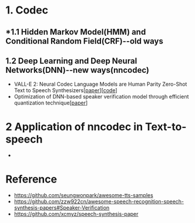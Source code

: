 # 1. Codec
## *1.1 Hidden Markov Model(HMM) and Conditional Random Field(CRF)--old ways


## 1.2 Deep Learning and Deep Neural Networks(DNN)--new ways(nncodec)
- VALL-E 2: Neural Codec Language Models are Human Parity Zero-Shot Text to Speech Synthesizers[[paper](https://arxiv.org/abs/2406.05370)][[code](https://aka.ms/valle2)]
- Optimization of DNN-based speaker verification model through efficient quantization technique[[paper](https://arxiv.org/abs/2407.08991)]



# 2 Application of nncodec in Text-to-speech
- 

# Reference
- https://github.com/seungwonpark/awesome-tts-samples
- https://github.com/zzw922cn/awesome-speech-recognition-speech-synthesis-papers#Speaker-Verification
- https://github.com/xcmyz/speech-synthesis-paper
